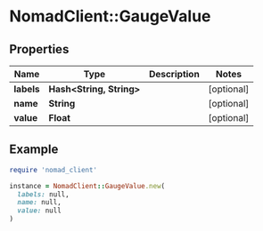 # NomadClient::GaugeValue

## Properties

| Name | Type | Description | Notes |
| ---- | ---- | ----------- | ----- |
| **labels** | **Hash&lt;String, String&gt;** |  | [optional] |
| **name** | **String** |  | [optional] |
| **value** | **Float** |  | [optional] |

## Example

```ruby
require 'nomad_client'

instance = NomadClient::GaugeValue.new(
  labels: null,
  name: null,
  value: null
)
```

